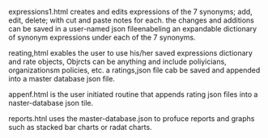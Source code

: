 expressions1.html creates and edits expressions of the 7 synonyms;  add, edit, delete; with cut and paste notes for each. the changes and additions can be saved in a user-named json fileenabeling an expandable dictionary of synonym expressions under each of the 7 synonyms. 

reating,html exables the user to use his/her saved expressions dictionary and rate objects,  Objrcts can be anything and include poliyicians, organizationsm policies, etc.  a ratings,json file  cab be saved and appended into a master database  json file.

appenf.html is the user initiated  routine that appends rating json files into a naster-database json tile. 

reports.htnl  uses the master-database.json to profuce reports and graphs such as stacked bar charts or radat charts.


